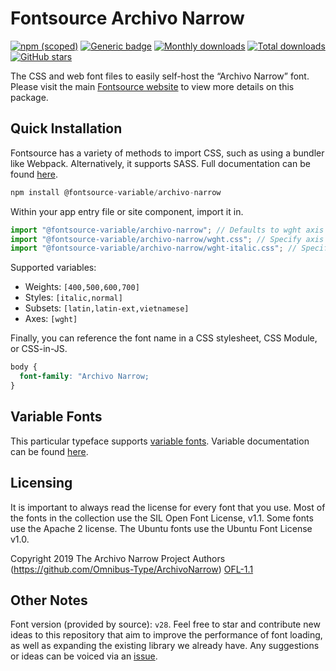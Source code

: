 # Fontsource Archivo Narrow

[![npm (scoped)](https://img.shields.io/npm/v/@fontsource/archivo-narrow?color=brightgreen)](https://www.npmjs.com/package/@fontsource/archivo-narrow) [![Generic badge](https://img.shields.io/badge/fontsource-passing-brightgreen)](https://github.com/fontsource/fontsource) [![Monthly downloads](https://badgen.net/npm/dm/@fontsource/archivo-narrow)](https://github.com/fontsource/fontsource) [![Total downloads](https://badgen.net/npm/dt/@fontsource/archivo-narrow)](https://github.com/fontsource/fontsource) [![GitHub stars](https://img.shields.io/github/stars/fontsource/fontsource.svg?style=social&label=Star)](https://github.com/fontsource/fontsource/stargazers)

The CSS and web font files to easily self-host the “Archivo Narrow” font. Please visit the main [Fontsource website](https://fontsource.org/fonts/archivo-narrow) to view more details on this package.

## Quick Installation

Fontsource has a variety of methods to import CSS, such as using a bundler like Webpack. Alternatively, it supports SASS. Full documentation can be found [here](https://fontsource.org/docs/getting-started/introduction).

```javascript
npm install @fontsource-variable/archivo-narrow
```

Within your app entry file or site component, import it in.

```javascript
import "@fontsource-variable/archivo-narrow"; // Defaults to wght axis
import "@fontsource-variable/archivo-narrow/wght.css"; // Specify axis
import "@fontsource-variable/archivo-narrow/wght-italic.css"; // Specify axis and style

```

Supported variables:
- Weights: `[400,500,600,700]`
- Styles: `[italic,normal]`
- Subsets: `[latin,latin-ext,vietnamese]`
- Axes: `[wght]`

Finally, you can reference the font name in a CSS stylesheet, CSS Module, or CSS-in-JS.

```css
body {
  font-family: "Archivo Narrow;
}
```

## Variable Fonts

This particular typeface supports [variable fonts](https://developer.mozilla.org/en-US/docs/Web/CSS/CSS_Fonts/Variable_Fonts_Guide).
Variable documentation can be found [here](https://fontsource.org/docs/getting-started/variable).

## Licensing
It is important to always read the license for every font that you use.
Most of the fonts in the collection use the SIL Open Font License, v1.1. Some fonts use the Apache 2 license. The Ubuntu fonts use the Ubuntu Font License v1.0.

Copyright 2019 The Archivo Narrow Project Authors (https://github.com/Omnibus-Type/ArchivoNarrow)
[OFL-1.1](http://scripts.sil.org/OFL)

## Other Notes
Font version (provided by source): `v28`.
Feel free to star and contribute new ideas to this repository that aim to improve the performance of font loading, as well as expanding the existing library we already have. Any suggestions or ideas can be voiced via an [issue](https://github.com/fontsource/fontsource/issues).